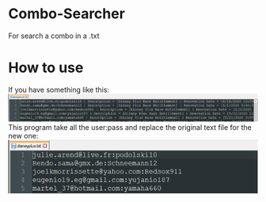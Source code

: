 # Combo-Searcher
For search a combo in a .txt

# How to use
If you have something like this:
![Alt text](img/unknown.png?raw=true "img1")
This program take all the user:pass and replace the original text file for the new one:
![Alt text](img/unknown2.png?raw=true "img2")

